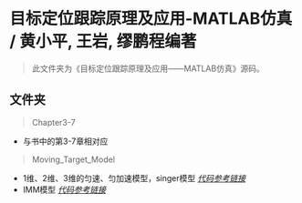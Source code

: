 # 目标定位跟踪原理及应用-MATLAB仿真 / 黄小平, 王岩, 缪鹏程编著

> 此文件夹为《目标定位跟踪原理及应用——MATLAB仿真》源码。

## 文件夹

> Chapter3-7
- 与书中的第3-7章相对应
> Moving_Target_Model
- 1维、2维、3维的匀速、匀加速模型，singer模型 *[代码参考链接](https://blog.csdn.net/weixin_44044161/category_10931736.html)*
- IMM模型 *[代码参考链接](https://github.com/yw1snenaas/exampleIMM)*
